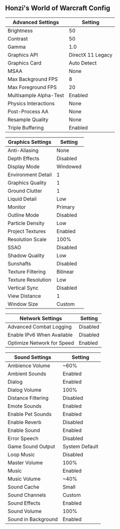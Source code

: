 Honzi's World of Warcraft Config
--------------------------------

Advanced Settings      | Setting
-----------------------|------------------
Brightness             | 50
Contrast               | 50
Gamma                  | 1.0
Graphics API           | DirectX 11 Legacy
Graphics Card          | Auto Detect
MSAA                   | None
Max Background FPS     | 8
Max Foreground FPS     | 20
Multisample Alpha-Test | Enabled
Physics Interactions   | None
Post-Process AA        | None
Resample Quality       | None
Triple Buffering       | Enabled

Graphics Settings  | Setting
-------------------|---------
Anti-Aliasing      | None
Depth Effects      | Disabled
Display Mode       | Windowed
Environment Detail | 1
Graphics Quality   | 1
Ground Clutter     | 1
Liquid Detail      | Low
Monitor            | Primary
Outline Mode       | Disabled
Particle Density   | Low
Project Textures   | Enabled
Resolution Scale   | 100%
SSAO               | Disabled
Shadow Quality     | Low
Sunshafts          | Disabled
Texture Filtering  | Bilinear
Texture Resolution | Low
Vertical Sync      | Disabled
View Distance      | 1
Window Size        | Custom

Network Settings           | Setting
---------------------------|---------
Advanced Combat Logging    | Disabled
Enable IPv6 When Available | Disabled
Optimize Network for Speed | Enabled

Sound Settings      | Setting
--------------------|---------------
Ambience Volume     | ~60%
Ambient Sounds      | Enabled
Dialog              | Enabled
Dialog Volume       | 100%
Distance Filtering  | Disabled
Emote Sounds        | Enabled
Enable Pet Sounds   | Enabled
Enable Reverb       | Disabled
Enable Sound        | Enabled
Error Speech        | Disabled
Game Sound Output   | System Default
Loop Music          | Disabled
Master Volume       | 100%
Music               | Enabled
Music Volume        | ~40%
Sound Cache         | Small
Sound Channels      | Custom
Sound Effects       | Enabled
Sound Volume        | 100%
Sound in Background | Enabled
